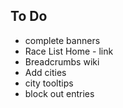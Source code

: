 ## To Do

- complete banners
- Race List Home - link
- Breadcrumbs wiki
- Add cities
- city tooltips
- block out entries